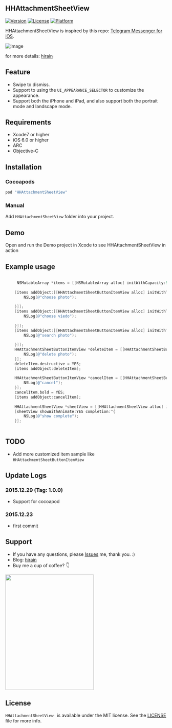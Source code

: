 ## HHAttachmentSheetView


[![Version](https://img.shields.io/cocoapods/v/HHAttachmentSheetView.svg?style=flat)](http://cocoapods.org/pods/HHAttachmentSheetView)
[![License](https://img.shields.io/cocoapods/l/HHAttachmentSheetView.svg?style=flat)](http://cocoapods.org/pods/HHAttachmentSheetView)
[![Platform](https://img.shields.io/cocoapods/p/HHAttachmentSheetView.svg?style=flat)](http://cocoapods.org/pods/HHAttachmentSheetView)

HHAttachmentSheetView is inspired by this repo: [Telegram Messenger for iOS](https://github.com/peter-iakovlev/Telegram).

![image](http://photo-coder.b0.upaiyun.com/img/HHAttachmentSheetView.gif)

for more details: [hirain](http://blog.hirain.win)

## Feature

* Swipe to dismiss.
* Support to using the `UI_APPEARANCE_SELECTOR` to customize the appearance. 
* Support both the iPhone and iPad, and also support both the portrait mode and landscape mode.

## Requirements

* Xcode7 or higher
* iOS 6.0 or higher
* ARC
* Objective-C

## Installation

### Cocoapods

```ruby
pod "HHAttachmentSheetView"
``` 

### Manual

Add `HHAttachmentSheetView` folder into your project.

## Demo

Open and run the Demo project in Xcode to see HHAttachmentSheetView in action

## Example usage 
```Objective-C

	 NSMutableArray *items = [[NSMutableArray alloc] initWithCapacity:5];
    
    [items addObject:[[HHAttachmentSheetButtonItemView alloc] initWithTitle:@"ChoosePhoto" pressed:^ {
        NSLog(@"choose photo");
        
    }]];
    [items addObject:[[HHAttachmentSheetButtonItemView alloc] initWithTitle:@"ChooseViedo" pressed:^ {
        NSLog(@"choose viedo");
        
    }]];
    [items addObject:[[HHAttachmentSheetButtonItemView alloc] initWithTitle:@"SearchPhoto" pressed:^ {
        NSLog(@"search photo");
        
    }]];
    HHAttachmentSheetButtonItemView *deleteItem = [[HHAttachmentSheetButtonItemView alloc] initWithTitle:@"DeletePhoto" pressed:^{
        NSLog(@"delete photo");
    }];
    deleteItem.destructive = YES;
    [items addObject:deleteItem];
    
    HHAttachmentSheetButtonItemView *cancelItem = [[HHAttachmentSheetButtonItemView alloc] initWithTitle:@"Cancel" pressed:^{
        NSLog(@"cancel");
    }];
    cancelItem.bold = YES;
    [items addObject:cancelItem];
    
    HHAttachmentSheetView *sheetView = [[HHAttachmentSheetView alloc] initWithItems:items];
    [sheetView showWithAnimate:YES completion:^{
        NSLog(@"show complete");
    }];
    
```


## TODO

* Add more customized item sample like `HHAttachmentSheetButtonItemView `


## Update Logs

### 2015.12.29 (Tag: 1.0.0)
* Support for cocoapod

### 2015.12.23 

* first commit



## Support

* If you have any questions, please [Issues](https://github.com/red3/HHAttachmentSheetView/issues/new)  me, thank you. :) 
* Blog: [hirain](http://blog.hirain.win)
* Buy me a cup of coffee? 👇

<p align="left" >
<img src="http://photo-coder.b0.upaiyun.com/img/alipay.png" width="276" height="360"/>
</p>



## License
`HHAttachmentSheetView ` is available under the MIT license. See the [LICENSE](http://opensource.org/licenses/MIT) file for more info.

